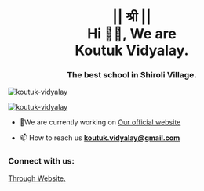 <h1 align="center">|| श्री ||<br>Hi 👋🏻, We are<br>Koutuk Vidyalay.</h1>
<h3 align="center">The best school in Shiroli Village.</h3>

<p align="left"> <img src="https://komarev.com/ghpvc/?username=koutuk-vidyalay&label=Profile%20views&color=0e75b6&style=flat" alt="koutuk-vidyalay" /> </p>

<p align="left"> <a href="https://github.com/ryo-ma/github-profile-trophy"><img src="https://github-profile-trophy.vercel.app/?username=koutuk-vidyalay" alt="koutuk-vidyalay" /></a> </p>

- 🔭We are currently working on [Our official website](koutukvs.cf)

- 📫 How to reach us **koutuk.vidyalay@gmail.com**

<h3 align="left">Connect with us:</h3>
<p align="left"><a href="https://koutukvs.cf">Through Website.</a>
</p>

